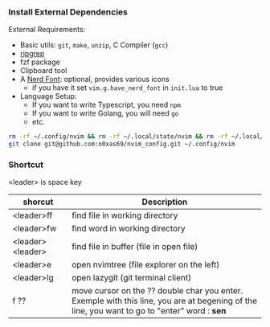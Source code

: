 ### Install External Dependencies

External Requirements:
- Basic utils: `git`, `make`, `unzip`, C Compiler (`gcc`)
- [ripgrep](https://github.com/BurntSushi/ripgrep#installation)
- fzf package
- Clipboard tool
- A [Nerd Font](https://www.nerdfonts.com/): optional, provides various icons
  - if you have it set `vim.g.have_nerd_font` in `init.lua` to true
- Language Setup:
  - If you want to write Typescript, you need `npm`
  - If you want to write Golang, you will need `go`
  - etc.



```sh
rm -rf ~/.config/nvim && rm -rf ~/.local/state/nvim && rm -rf ~/.local/share/nvim
git clone git@github.com:n0xas69/nvim_config.git ~/.config/nvim
```

### Shortcut

\<leader\> is space key

| shorcut      | Description |
| ----------- | ----------- |
| \<leader\>ff      | find file in working directory       |
| \<leader\>fw   | find word in working directory        |
| \<leader\>\<leader\>   | find file in buffer (file in open file)       |
| \<leader\>e   | open nvimtree (file explorer on the left)        |
| \<leader\>lg   | open lazygit (git terminal client)        |
| f ??   | move cursor on the ?? double char you enter. Exemple with this line, you are at begening of the line, you want to go to "enter" word : **sen**           |


